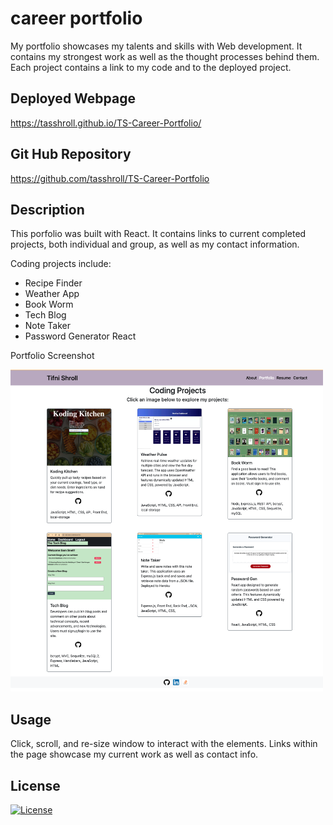 # career portfolio
My portfolio showcases my talents and skills with Web development. It contains my strongest work as well as the thought processes behind them. Each project contains a link to my code and to the deployed project.

## Deployed Webpage

https://tasshroll.github.io/TS-Career-Portfolio/

## Git Hub Repository

https://github.com/tasshroll/TS-Career-Portfolio


## Description
This porfolio was built with React. It contains links to current completed projects, both individual and group, as well as my contact information. 

Coding projects include:

* Recipe Finder 
* Weather App
* Book Worm
* Tech Blog
* Note Taker
* Password Generator React

Portfolio Screenshot

<img src="src/Assets/images/Portfolio_Project.png" alt="Portfolio Projects" width ="500">

## Usage
Click, scroll, and re-size window to interact with the elements. Links within the page showcase my current work as well as contact info.

## License

[![License](https://img.shields.io/badge/License-n/a-n/a.svg)](n/a)

